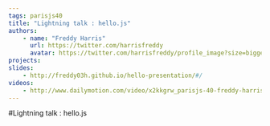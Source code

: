 ```yaml
---
tags: parisjs40
title: "Lightning talk : hello.js"
authors:
    - name: "Freddy Harris"
      url: https://twitter.com/harrisfreddy
      avatar: https://twitter.com/harrisfreddy/profile_image?size=bigger
projects:
slides:
    - http://freddy03h.github.io/hello-presentation/#/
videos:
    - http://www.dailymotion.com/video/x2kkgrw_parisjs-40-freddy-harris-hello-js_webcam
---
```

#Lightning talk : hello.js

